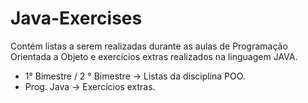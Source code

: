 # Java-Exercises
 Contém listas a serem realizadas durante as aulas de Programação Orientada a Objeto e exercícios extras realizados na linguagem JAVA.

<ul>
 <li>1° Bimestre / 2 ° Bimestre -> Listas da disciplina POO. </li>
 <li>Prog. Java -> Exercícios extras.</li>
 <ul>
